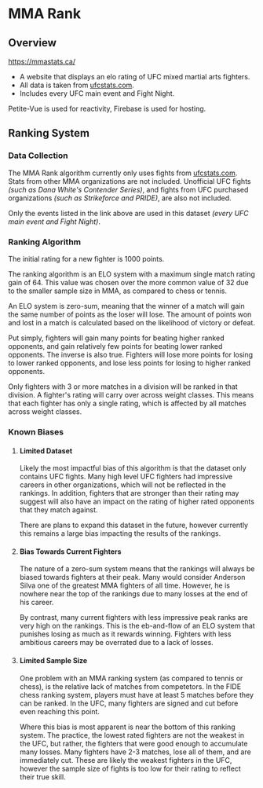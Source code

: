 # MMA Rank

## Overview
https://mmastats.ca/

- A website that displays an elo rating of UFC mixed martial arts fighters.  
- All data is taken from [ufcstats.com](http://www.ufcstats.com/statistics/events/completed).
- Includes every UFC main event and Fight Night.

Petite-Vue is used for reactivity, Firebase is used for hosting.

## Ranking System

### Data Collection

The MMA Rank algorithm currently only uses fights from [ufcstats.com](http://www.ufcstats.com/statistics/events/completed). Stats from other MMA organizations are not included. Unofficial UFC fights <i>(such as Dana White's Contender Series)</i>, and fights from UFC purchased organizations <i>(such as Strikeforce and PRIDE)</i>, are also not included.

Only the events listed in the link above are used in this dataset <i>(every UFC main event and Fight Night)</i>.

### Ranking Algorithm

The initial rating for a new fighter is 1000 points.

The ranking algorithm is an ELO system with a maximum single match rating gain of 64. This value was chosen over the more common value of 32 due to the smaller sample size in MMA, as compared to chess or tennis.
    
An ELO system is zero-sum, meaning that the winner of a match will gain the same number of points as the loser will lose. The amount of points won and lost in a match is calculated based on the likelihood of victory or defeat. 

Put simply, fighters will gain many points for beating higher ranked opponents, and gain relatively few points for beating lower ranked opponents. The inverse is also true. Fighters will lose more points for losing to lower ranked opponents, and lose less points for losing to 
higher ranked opponents.

Only fighters with 3 or more matches in a division will be ranked in that division. A fighter's rating will carry over across weight classes. This means that each fighter has only a single rating, which is affected by all matches across weight classes. 

### Known Biases

1. #### Limited Dataset

    Likely the most impactful bias of this algorithm is that the dataset only contains UFC fights. Many high level UFC fighters had impressive careers in other organizations, which will not be reflected in the rankings. In addition, fighters that are stronger than their rating may suggest will also have an impact on the rating of higher rated opponents that they match against. 

    There are plans to expand this dataset in the future, however currently this remains a large bias impacting the results of the rankings.

2. #### Bias Towards Current Fighters

    The nature of a zero-sum system means that the rankings will always be biased towards fighters at their peak. Many would consider Anderson Silva one of the greatest MMA fighters of all time. However, he is nowhere near the top of the rankings due to many losses at the end of his career.
            
    By contrast, many current fighters with less impressive peak ranks are very high on the rankings. This is the eb-and-flow of an ELO system that punishes losing as much as it rewards winning. Fighters with less ambitious careers may be overrated due to a lack of losses.

3. #### Limited Sample Size

    One problem with an MMA ranking system (as compared to tennis or chess), is the relative lack of matches from competetors. In the FIDE chess ranking system, players must have at least 5 matches before they can be ranked. In the UFC, many fighters are signed and cut before even reaching this point.
            
    Where this bias is most apparent is near the bottom of this ranking system. The practice, the lowest rated fighters are not the weakest in the UFC, but rather, the fighters that were good enough to accumulate many losses. Many fighters have 2-3 matches, lose all of them, and are immediately cut. These are likely the weakest fighters in the UFC, however the sample size of fights is too low for their rating to reflect their true skill. 
        








        